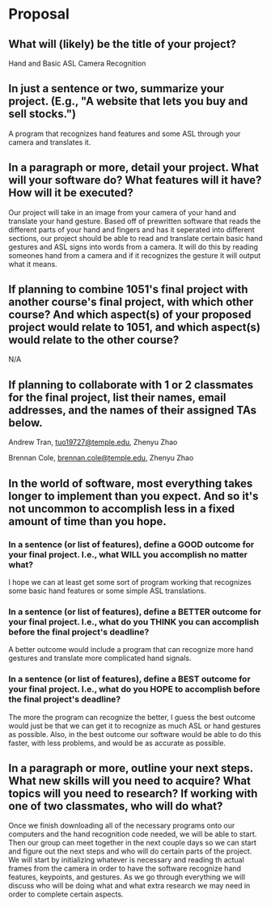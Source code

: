 # Proposal

## What will (likely) be the title of your project?

Hand and Basic ASL Camera Recognition 

## In just a sentence or two, summarize your project. (E.g., "A website that lets you buy and sell stocks.")

A program that recognizes hand features and some ASL through your camera and translates it.

## In a paragraph or more, detail your project. What will your software do? What features will it have? How will it be executed?

Our project will take in an image from your camera of your hand and translate your hand gesture. Based off of prewritten software that reads the different parts of your hand and fingers and has it seperated into different sections, our project should be able to read and translate certain basic hand gestures and ASL signs into words from a camera. It will do this by reading someones hand from a camera and if it recognizes the gesture it will output what it means.

## If planning to combine 1051's final project with another course's final project, with which other course? And which aspect(s) of your proposed project would relate to 1051, and which aspect(s) would relate to the other course?

N/A

## If planning to collaborate with 1 or 2 classmates for the final project, list their names, email addresses, and the names of their assigned TAs below.

Andrew Tran, tuo19727@temple.edu, Zhenyu Zhao

Brennan Cole, brennan.cole@temple.edu, Zhenyu Zhao

## In the world of software, most everything takes longer to implement than you expect. And so it's not uncommon to accomplish less in a fixed amount of time than you hope.

### In a sentence (or list of features), define a GOOD outcome for your final project. I.e., what WILL you accomplish no matter what?

I hope we can at least get some sort of program working that recognizes some basic hand features or some simple ASL translations.

### In a sentence (or list of features), define a BETTER outcome for your final project. I.e., what do you THINK you can accomplish before the final project's deadline?

A better outcome would include a program that can recognize more hand gestures and translate more complicated hand signals.

### In a sentence (or list of features), define a BEST outcome for your final project. I.e., what do you HOPE to accomplish before the final project's deadline?

The more the program can recognize the better, I guess the best outcome would just be that we can get it to recognize as much ASL  or hand gestures as possible. Also, in the best outcome our software would be able to do this faster, with less problems, and would be as accurate as possible.

## In a paragraph or more, outline your next steps. What new skills will you need to acquire? What topics will you need to research? If working with one of two classmates, who will do what?

Once we finish downloading all of the necessary programs onto our computers and the hand recognition code needed, we will be able to start. Then our group can meet together in the next couple days so we can start and figure out the next steps and who will do certain parts of the project. We will start by initializing whatever is necessary and reading th actual frames from the camera in order to have the software recognize hand features, keypoints, and gestures. As we go through everything we will discuss who will be doing what and what extra research we may need in order to complete certain aspects.
